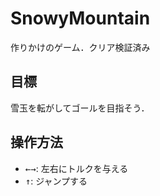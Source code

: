 # SnowyMountain

作りかけのゲーム．クリア検証済み

## 目標

雪玉を転がしてゴールを目指そう．

## 操作方法

- <kbd>←</kbd><kbd>→</kbd>: 左右にトルクを与える
- <kbd>↑</kbd>: ジャンプする
